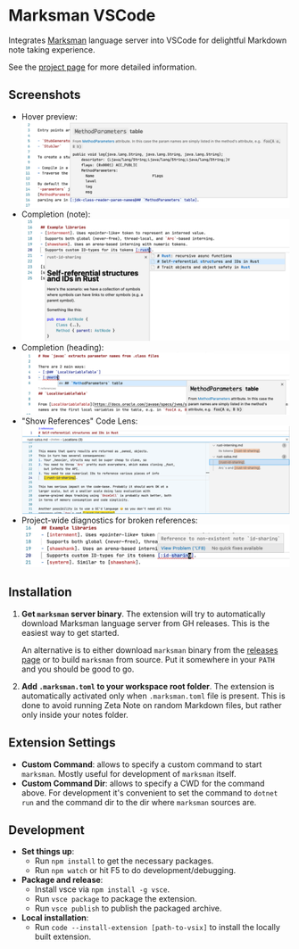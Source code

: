 # Marksman VSCode

Integrates [Marksman][mn] language server into VSCode for delightful Markdown
note taking experience.

See the [project page][mn] for more detailed information.

## Screenshots

- Hover preview:
  ![Hover](./assets/readme/hover.png)
- Completion (note):
  ![Completion for note](./assets/readme/completion-note.png)
- Completion (heading):
  ![Completion for heading](./assets/readme/completion-heading.png)
- "Show References" Code Lens:
  ![Show references code lens](./assets/readme/code-lens-show-refs.png)
- Project-wide diagnostics for broken references:
  ![Diagnostics](./assets/readme/diagnostics.png)

## Installation

1. **Get `marksman` server binary**.
   The extension will try to automatically download Marksman language server
   from GH releases. This is the easiest way to get started.

   An alternative is to either download `marksman` binary from the [releases
   page][mn-releases] or to build `marksman` from source. Put it somewhere in
   your `PATH` and you should be good to go.
2. **Add `.marksman.toml` to your workspace root folder**.
   The extension is automatically activated only when `.marksman.toml` file is
   present. This is done to avoid running Zeta Note on random Markdown files,
   but rather only inside your notes folder.

## Extension Settings

- **Custom Command**: allows to specify a custom command to start
  `marksman`. Mostly useful for development of `marksman` itself.
- **Custom Command Dir**: allows to specify a CWD for the command above. For
  development it's convenient to set the command to `dotnet run` and the command
  dir to the dir where `marksman` sources are.

## Development
- **Set things up**: 
  - Run `npm install` to get the necessary packages.
  - Run `npm watch` or hit F5 to do development/debugging.
- **Package and release**:
  - Install vsce via `npm install -g vsce`.
  - Run `vsce package` to package the extension.
  - Run `vsce publish` to publish the packaged archive.
- **Local installation**:
  - Run `code --install-extension [path-to-vsix]` to install the locally built extension.

[roam]: https://roamresearch.com
[md-memo]: https://github.com/svsool/vscode-memo
[mn]: https://github.com/artempyanykh/marksman
[mn-releases]: https://github.com/artempyanykh/marksman/releases